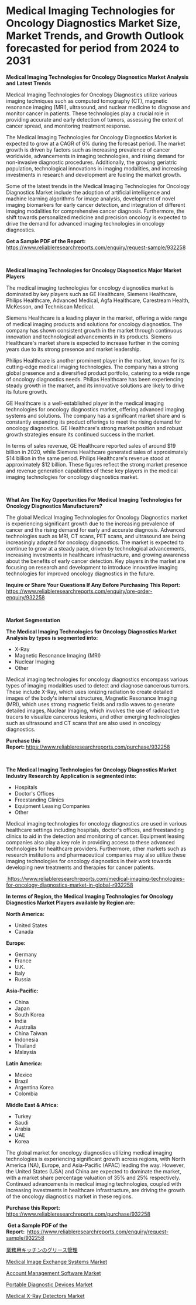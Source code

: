 <p><h1>Medical Imaging Technologies for Oncology Diagnostics Market Size, Market Trends, and Growth Outlook forecasted for period from 2024 to 2031</h1></p><p><strong>Medical Imaging Technologies for Oncology Diagnostics Market Analysis and Latest Trends</strong></p>
<p><p>Medical Imaging Technologies for Oncology Diagnostics utilize various imaging techniques such as computed tomography (CT), magnetic resonance imaging (MRI), ultrasound, and nuclear medicine to diagnose and monitor cancer in patients. These technologies play a crucial role in providing accurate and early detection of tumors, assessing the extent of cancer spread, and monitoring treatment response.</p><p>The Medical Imaging Technologies for Oncology Diagnostics Market is expected to grow at a CAGR of 6% during the forecast period. The market growth is driven by factors such as increasing prevalence of cancer worldwide, advancements in imaging technologies, and rising demand for non-invasive diagnostic procedures. Additionally, the growing geriatric population, technological innovations in imaging modalities, and increasing investments in research and development are fueling the market growth.</p><p>Some of the latest trends in the Medical Imaging Technologies for Oncology Diagnostics Market include the adoption of artificial intelligence and machine learning algorithms for image analysis, development of novel imaging biomarkers for early cancer detection, and integration of different imaging modalities for comprehensive cancer diagnosis. Furthermore, the shift towards personalized medicine and precision oncology is expected to drive the demand for advanced imaging technologies in oncology diagnostics.</p></p>
<p><strong>Get a Sample PDF of the Report:&nbsp;</strong> <a href="https://www.reliableresearchreports.com/enquiry/request-sample/932258">https://www.reliableresearchreports.com/enquiry/request-sample/932258</a></p>
<p>&nbsp;</p>
<p><strong>Medical Imaging Technologies for Oncology Diagnostics Major Market Players</strong></p>
<p><p>The medical imaging technologies for oncology diagnostics market is dominated by key players such as GE Healthcare, Siemens Healthcare, Philips Healthcare, Advanced Medical, Agfa Healthcare, Carestream Health, McKesson, and Techniscan Medical. </p><p>Siemens Healthcare is a leading player in the market, offering a wide range of medical imaging products and solutions for oncology diagnostics. The company has shown consistent growth in the market through continuous innovation and technological advancements in its products. Siemens Healthcare's market share is expected to increase further in the coming years due to its strong presence and market leadership.</p><p>Philips Healthcare is another prominent player in the market, known for its cutting-edge medical imaging technologies. The company has a strong global presence and a diversified product portfolio, catering to a wide range of oncology diagnostics needs. Philips Healthcare has been experiencing steady growth in the market, and its innovative solutions are likely to drive its future growth.</p><p>GE Healthcare is a well-established player in the medical imaging technologies for oncology diagnostics market, offering advanced imaging systems and solutions. The company has a significant market share and is constantly expanding its product offerings to meet the rising demand for oncology diagnostics. GE Healthcare's strong market position and robust growth strategies ensure its continued success in the market.</p><p>In terms of sales revenue, GE Healthcare reported sales of around $19 billion in 2020, while Siemens Healthcare generated sales of approximately $14 billion in the same period. Philips Healthcare's revenue stood at approximately $12 billion. These figures reflect the strong market presence and revenue generation capabilities of these key players in the medical imaging technologies for oncology diagnostics market.</p></p>
<p>&nbsp;</p>
<p><strong>What Are The Key Opportunities For Medical Imaging Technologies for Oncology Diagnostics Manufacturers?</strong></p>
<p><p>The global Medical Imaging Technologies for Oncology Diagnostics market is experiencing significant growth due to the increasing prevalence of cancer and the rising demand for early and accurate diagnosis. Advanced technologies such as MRI, CT scans, PET scans, and ultrasound are being increasingly adopted for oncology diagnostics. The market is expected to continue to grow at a steady pace, driven by technological advancements, increasing investments in healthcare infrastructure, and growing awareness about the benefits of early cancer detection. Key players in the market are focusing on research and development to introduce innovative imaging technologies for improved oncology diagnostics in the future.</p></p>
<p><strong>Inquire or Share Your Questions If Any Before Purchasing This Report:</strong> <a href="https://www.reliableresearchreports.com/enquiry/pre-order-enquiry/932258">https://www.reliableresearchreports.com/enquiry/pre-order-enquiry/932258</a></p>
<p>&nbsp;</p>
<p><strong>Market Segmentation</strong></p>
<p><strong>The Medical Imaging Technologies for Oncology Diagnostics Market Analysis by types is segmented into:</strong></p>
<p><ul><li>X-Ray</li><li>Magnetic Resonance Imaging (MRI)</li><li>Nuclear Imaging</li><li>Other</li></ul></p>
<p><p>Medical imaging technologies for oncology diagnostics encompass various types of imaging modalities used to detect and diagnose cancerous tumors. These include X-Ray, which uses ionizing radiation to create detailed images of the body's internal structures, Magnetic Resonance Imaging (MRI), which uses strong magnetic fields and radio waves to generate detailed images, Nuclear Imaging, which involves the use of radioactive tracers to visualize cancerous lesions, and other emerging technologies such as ultrasound and CT scans that are also used in oncology diagnostics.</p></p>
<p><strong>Purchase this Report:&nbsp;</strong><a href="https://www.reliableresearchreports.com/purchase/932258">https://www.reliableresearchreports.com/purchase/932258</a></p>
<p>&nbsp;</p>
<p><strong>The Medical Imaging Technologies for Oncology Diagnostics Market Industry Research by Application is segmented into:</strong></p>
<p><ul><li>Hospitals</li><li>Doctor's Offices</li><li>Freestanding Clinics</li><li>Equipment Leasing Companies</li><li>Other</li></ul></p>
<p><p>Medical imaging technologies for oncology diagnostics are used in various healthcare settings including hospitals, doctor's offices, and freestanding clinics to aid in the detection and monitoring of cancer. Equipment leasing companies also play a key role in providing access to these advanced technologies for healthcare providers. Furthermore, other markets such as research institutions and pharmaceutical companies may also utilize these imaging technologies for oncology diagnostics in their work towards developing new treatments and therapies for cancer patients.</p></p>
<p><a href="https://www.reliableresearchreports.com/medical-imaging-technologies-for-oncology-diagnostics-market-in-global-r932258">&nbsp;https://www.reliableresearchreports.com/medical-imaging-technologies-for-oncology-diagnostics-market-in-global-r932258</a></p>
<p><strong>In terms of Region, the Medical Imaging Technologies for Oncology Diagnostics Market Players available by Region are:</strong></p>
<p>
    <p> <strong> North America: </strong>
        <ul>
            <li>United States</li>
            <li>Canada</li>
        </ul>
        </p> 
    <p> <strong> Europe: </strong>
        <ul>
            <li>Germany</li>
            <li>France</li>
            <li>U.K.</li>
            <li>Italy</li>
            <li>Russia</li>
        </ul>
        </p> 
    <p> <strong> Asia-Pacific: </strong>
        <ul>
            <li>China</li>
            <li>Japan</li>
            <li>South Korea</li>
            <li>India</li>
            <li>Australia</li>
            <li>China Taiwan</li>
            <li>Indonesia</li>
            <li>Thailand</li>
            <li>Malaysia</li>
        </ul>
        </p> 
    <p> <strong> Latin America: </strong>
        <ul>
            <li>Mexico</li>
            <li>Brazil</li>
            <li>Argentina Korea</li>
            <li>Colombia</li>
        </ul>
        </p> 
    <p> <strong> Middle East & Africa: </strong>
        <ul>
            <li>Turkey</li>
            <li>Saudi</li>
            <li>Arabia</li>
            <li>UAE</li>
            <li>Korea</li>
        </ul>
    </p>
    </p>
<p><p>The global market for oncology diagnostics utilizing medical imaging technologies is experiencing significant growth across regions, with North America (NA), Europe, and Asia-Pacific (APAC) leading the way. However, the United States (USA) and China are expected to dominate the market, with a market share percentage valuation of 35% and 25% respectively. Continued advancements in medical imaging technologies, coupled with increasing investments in healthcare infrastructure, are driving the growth of the oncology diagnostics market in these regions.</p></p>
<p><strong>Purchase this Report: </strong><a href="https://www.reliableresearchreports.com/purchase/932258">https://www.reliableresearchreports.com/purchase/932258</a></p>
<p>&nbsp;<strong>Get a Sample PDF of the Report:&nbsp;&nbsp;</strong><a href="https://www.reliableresearchreports.com/enquiry/request-sample/932258">https://www.reliableresearchreports.com/enquiry/request-sample/932258</a></p>
<p><strong></strong></p>
<p><p><a href="https://medium.com/@gordonjast2023/%E5%95%86%E6%A5%AD%E3%82%AD%E3%83%83%E3%83%81%E3%83%B3%E3%81%AB%E3%81%8A%E3%81%91%E3%82%8B%E3%82%B0%E3%83%AA%E3%83%BC%E3%82%B9%E7%AE%A1%E7%90%86%E3%81%AE%E5%B8%82%E5%A0%B4%E8%AA%BF%E6%9F%BB%E3%83%AC%E3%83%9D%E3%83%BC%E3%83%88%E3%81%AB%E3%81%AF-2024%E5%B9%B4%E3%81%8B%E3%82%892031%E5%B9%B4%E3%81%BE%E3%81%A7%E3%81%AE%E4%BA%88%E6%B8%AC%E3%81%AB%E5%9F%BA%E3%81%A5%E3%81%84%E3%81%A6-%E5%B8%82%E5%A0%B4%E8%A6%8F%E6%A8%A1-%E3%82%B7%E3%82%A7%E3%82%A2-%E6%88%90%E9%95%B7%E7%8E%87-%E5%B9%B4%E7%8E%876-7-%E3%81%AB%E9%96%A2%E3%81%99%E3%82%8B%E5%88%86%E6%9E%90%E3%81%8C%E5%90%AB%E3%81%BE%E3%82%8C%E3%81%A6%E3%81%84%E3%81%BE%E3%81%99-d4dd23a1ee90">業務用キッチンのグリース管理</a></p><p><a href="https://github.com/indrystar/Market-Research-Report-List-4/blob/main/medical-image-exchange-systems-market.md">Medical Image Exchange Systems Market</a></p><p><a href="https://medium.com/@jjkh377/global-account-management-software-market-size-and-market-trends-analysis-by-regional-outlook-80b3aa1d2eb3">Account Management Software Market</a></p><p><a href="https://medium.com/@joe.tucker3457/portable-diagnostic-devices-market-size-share-trends-analysis-report-by-end-use-49fd6f6dc0c0?postPublishedType=initial">Portable Diagnostic Devices Market</a></p><p><a href="https://github.com/AKSHATREPORTPRIME/Market-Research-Report-List-6/blob/main/medical-x-ray-detectors-market.md">Medical X-Ray Detectors Market</a></p></p>